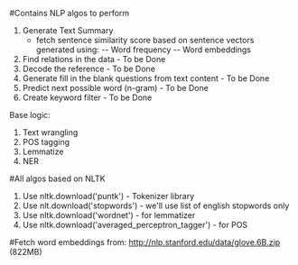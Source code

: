 #Contains NLP algos to perform
1. Generate Text Summary
    - fetch sentence similarity score based on sentence vectors generated using:
        -- Word frequency
        -- Word embeddings
2. Find relations in the data - To be Done
3. Decode the reference - To be Done
4. Generate fill in the blank questions from text content - To be Done
5. Predict next possible word (n-gram) - To be Done
6. Create keyword filter - To be Done

Base logic:
1. Text wrangling
2. POS tagging
3. Lemmatize
4. NER

#All algos based on NLTK
1. Use nltk.download('puntk') - Tokenizer library
2. Use nlt.download('stopwords') - we'll use list of english stopwords only
3. Use nltk.download('wordnet') - for lemmatizer
4. Use nltk.download('averaged_perceptron_tagger') - for POS

#Fetch word embeddings from:
http://nlp.stanford.edu/data/glove.6B.zip (822MB)
